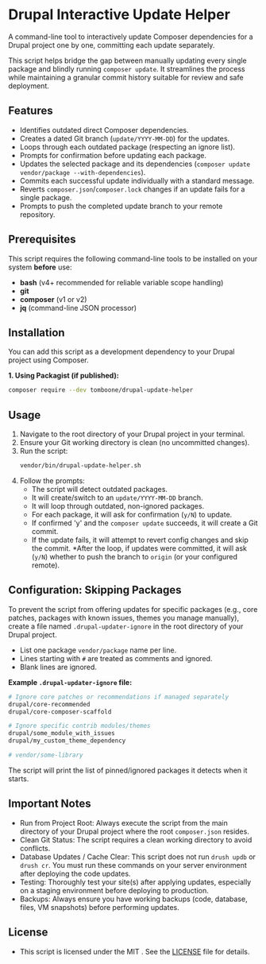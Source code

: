 # Drupal Interactive Update Helper

A command-line tool to interactively update Composer dependencies for a Drupal project one by one, committing each update separately.

This script helps bridge the gap between manually updating every single package and blindly running `composer update`. It streamlines the process while maintaining a granular commit history suitable for review and safe deployment.

## Features

* Identifies outdated direct Composer dependencies.
* Creates a dated Git branch (`update/YYYY-MM-DD`) for the updates.
* Loops through each outdated package (respecting an ignore list).
* Prompts for confirmation before updating each package.
* Updates the selected package and its dependencies (`composer update vendor/package --with-dependencies`).
* Commits each successful update individually with a standard message.
* Reverts `composer.json`/`composer.lock` changes if an update fails for a single package.
* Prompts to push the completed update branch to your remote repository.

## Prerequisites

This script requires the following command-line tools to be installed on your system **before** use:

* **bash** (v4+ recommended for reliable variable scope handling)
* **git**
* **composer** (v1 or v2)
* **jq** (command-line JSON processor)

## Installation

You can add this script as a development dependency to your Drupal project using Composer.

**1. Using Packagist (if published):**

```bash
composer require --dev tomboone/drupal-update-helper
```

## Usage

1. Navigate to the root directory of your Drupal project in your terminal.
2. Ensure your Git working directory is clean (no uncommitted changes).
3. Run the script:
    ```bash
    vendor/bin/drupal-update-helper.sh
    ```
4. Follow the prompts:
   * The script will detect outdated packages.
   * It will create/switch to an `update/YYYY-MM-DD` branch.
   * It will loop through outdated, non-ignored packages.
   * For each package, it will ask for confirmation (`y/N`) to update.
   * If confirmed 'y' and the `composer update` succeeds, it will create a Git commit.
   * If the update fails, it will attempt to revert config changes and skip the commit.
   *After the loop, if updates were committed, it will ask (`y/N`) whether to push the branch to `origin` (or your configured remote).

## Configuration: Skipping Packages
To prevent the script from offering updates for specific packages (e.g., core patches, packages with known issues, themes you manage manually), create a file named `.drupal-updater-ignore` in the root directory of your Drupal project.

* List one package `vendor/package` name per line.
* Lines starting with `#` are treated as comments and ignored.
* Blank lines are ignored.

**Example `.drupal-updater-ignore` file:**

```sh
# Ignore core patches or recommendations if managed separately
drupal/core-recommended
drupal/core-composer-scaffold

# Ignore specific contrib modules/themes
drupal/some_module_with_issues
drupal/my_custom_theme_dependency

# vendor/some-library
```
The script will print the list of pinned/ignored packages it detects when it starts.

## Important Notes

* Run from Project Root: Always execute the script from the main directory of your Drupal project where the root `composer.json` resides.
* Clean Git Status: The script requires a clean working directory to avoid conflicts.
* Database Updates / Cache Clear: This script does not run `drush updb` or `drush cr`. You must run these commands on your server environment after deploying the code updates.
* Testing: Thoroughly test your site(s) after applying updates, especially on a staging environment before deploying to production.
* Backups: Always ensure you have working backups (code, database, files, VM snapshots) before performing updates.

## License

* This script is licensed under the MIT . See the [LICENSE](LICENSE) file for details.
